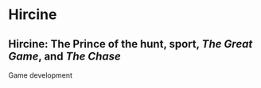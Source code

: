 # Hircine

Hircine: The Prince of the hunt, sport, *The Great Game*, and *The Chase*
------------------------------------------------------------------------------------------------
Game development
